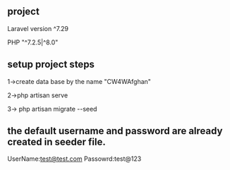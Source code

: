 ## project 
Laravel version ^7.29

PHP  "^7.2.5|^8.0"

## setup project steps

1->create data base by the name "CW4WAfghan"

2->php artisan serve

3-> php artisan migrate --seed

## the default username and password are already created in seeder file.

UserName:test@test.com
Passowrd:test@123
